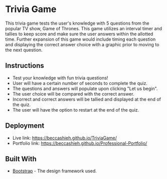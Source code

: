 
# Trivia Game

This trivia game tests the user's knowledge with 5 questions from the popular TV show, Game of Thrones. This game utilizes an interval timer and tallies to keep score and make sure the user answers within the allotted time. 
Further expansion of this game would include timing each question and displaying the correct answer choice with a graphic prior to moving to the next question. 

## Instructions

* Test your knowledge with fun trivia questions!
* User will have a certain number of seconds to complete the quiz. 
* The questions and answers will populate upon clicking "Let us begin".
* The user choice will be compared with the correct answer.
* Incorrect and correct answers will be tallied and displayed at the end of the quiz. 
* The user will have the option to restart at the end of the quiz. 

## Deployment

* Live link: https://beccashieh.github.io/TriviaGame/
* Portfolio link: https://beccashieh.github.io/Professional-Portfolio/

## Built With

* [Bootstrap](https://getbootstrap.com/docs/4.3/components/) - The design framework used.





